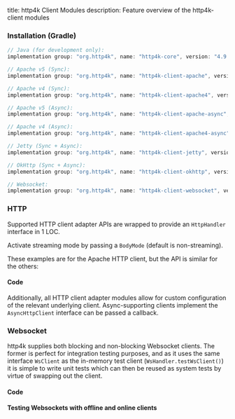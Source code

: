 title: http4k Client Modules
description: Feature overview of the http4k-client modules

### Installation (Gradle)

```groovy
// Java (for development only):
implementation group: "org.http4k", name: "http4k-core", version: "4.9.1.0"

// Apache v5 (Sync): 
implementation group: "org.http4k", name: "http4k-client-apache", version: "4.9.1.0"

// Apache v4 (Sync): 
implementation group: "org.http4k", name: "http4k-client-apache4", version: "4.9.1.0"

// Apache v5 (Async): 
implementation group: "org.http4k", name: "http4k-client-apache-async", version: "4.9.1.0"

// Apache v4 (Async): 
implementation group: "org.http4k", name: "http4k-client-apache4-async", version: "4.9.1.0"

// Jetty (Sync + Async): 
implementation group: "org.http4k", name: "http4k-client-jetty", version: "4.9.1.0"

// OkHttp (Sync + Async): 
implementation group: "org.http4k", name: "http4k-client-okhttp", version: "4.9.1.0"

// Websocket: 
implementation group: "org.http4k", name: "http4k-client-websocket", version: "4.9.1.0"
```

### HTTP
Supported HTTP client adapter APIs are wrapped to provide an `HttpHandler` interface in 1 LOC.

Activate streaming mode by passing a `BodyMode` (default is non-streaming).

These examples are for the Apache HTTP client, but the API is similar for the others:

#### Code [<img class="octocat"/>](https://github.com/http4k/http4k/blob/master/src/docs/reference/clients/example_http.kt)

<script src="https://gist-it.appspot.com/https://github.com/http4k/http4k/blob/master/src/docs/reference/clients/example_http.kt"></script>

Additionally, all HTTP client adapter modules allow for custom configuration of the relevant underlying client. Async-supporting clients implement the `AsyncHttpClient` interface can be passed a callback.

### Websocket
http4k supplies both blocking and non-blocking Websocket clients. The former is perfect for integration testing purposes, and as it uses the same interface `WsClient` as the in-memory test client (`WsHandler.testWsClient()`) it is simple to write unit tests which can then be reused as system tests by virtue of swapping out the client.

#### Code [<img class="octocat"/>](https://github.com/http4k/http4k/blob/master/src/docs/reference/clients/example_websocket.kt)

<script src="https://gist-it.appspot.com/https://github.com/http4k/http4k/blob/master/src/docs/reference/clients/example_websocket.kt"></script>

#### Testing Websockets with offline and online clients [<img class="octocat"/>](https://github.com/http4k/http4k/blob/master/src/docs/reference/clients/TestingWebsockets.kt)

<script src="https://gist-it.appspot.com/https://github.com/http4k/http4k/blob/master/src/docs/reference/clients/TestingWebsockets.kt"></script>
